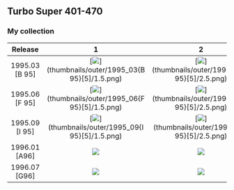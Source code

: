 ## Turbo Super 401-470

### My collection

|    Release     |                                                 1                                                  |                                                             2                                                              |                                                 3                                                  |                                                 4                                                  |                                                             5                                                              |
|:--------------:|:--------------------------------------------------------------------------------------------------:|:--------------------------------------------------------------------------------------------------------------------------:|:--------------------------------------------------------------------------------------------------:|:--------------------------------------------------------------------------------------------------:|:--------------------------------------------------------------------------------------------------------------------------:|
| 1995.03 [B 95] | [<img src='thumbnails/outer/1995_03{B 95}[5]/1.5.png'>](thumbnails/outer/1995_03{B 95}[5]/1.5.png) |             [<img src='thumbnails/outer/1995_03{B 95}[5]/2.5.png'>](thumbnails/outer/1995_03{B 95}[5]/2.5.png)             | [<img src='thumbnails/outer/1995_03{B 95}[5]/3.5.png'>](thumbnails/outer/1995_03{B 95}[5]/3.5.png) | [<img src='thumbnails/outer/1995_03{B 95}[5]/4.5.png'>](thumbnails/outer/1995_03{B 95}[5]/4.5.png) |             [<img src='thumbnails/outer/1995_03{B 95}[5]/5.5.png'>](thumbnails/outer/1995_03{B 95}[5]/5.5.png)             |
| 1995.06 [F 95] | [<img src='thumbnails/outer/1995_06{F 95}[5]/1.5.png'>](thumbnails/outer/1995_06{F 95}[5]/1.5.png) |             [<img src='thumbnails/outer/1995_06{F 95}[5]/2.5.png'>](thumbnails/outer/1995_06{F 95}[5]/2.5.png)             | [<img src='thumbnails/outer/1995_06{F 95}[5]/3.5.png'>](thumbnails/outer/1995_06{F 95}[5]/3.5.png) | [<img src='thumbnails/outer/1995_06{F 95}[5]/4.5.png'>](thumbnails/outer/1995_06{F 95}[5]/4.5.png) |             [<img src='thumbnails/outer/1995_06{F 95}[5]/5.5.png'>](thumbnails/outer/1995_06{F 95}[5]/5.5.png)             |
| 1995.09 [I 95] | [<img src='thumbnails/outer/1995_09{I 95}[5]/1.5.png'>](thumbnails/outer/1995_09{I 95}[5]/1.5.png) |             [<img src='thumbnails/outer/1995_09{I 95}[5]/2.5.png'>](thumbnails/outer/1995_09{I 95}[5]/2.5.png)             | [<img src='thumbnails/outer/1995_09{I 95}[5]/3.5.png'>](thumbnails/outer/1995_09{I 95}[5]/3.5.png) | [<img src='thumbnails/outer/1995_09{I 95}[5]/4.5.png'>](thumbnails/outer/1995_09{I 95}[5]/4.5.png) |             [<img src='thumbnails/outer/1995_09{I 95}[5]/5.5.png'>](thumbnails/outer/1995_09{I 95}[5]/5.5.png)             |
| 1996.01 [A96]  |  [<img src='thumbnails/outer/1996_01{A96}[5]/1.5.png'>](thumbnails/outer/1996_01{A96}[5]/1.5.png)  |              [<img src='thumbnails/outer/1996_01{A96}[5]/2.5.png'>](thumbnails/outer/1996_01{A96}[5]/2.5.png)              |  [<img src='thumbnails/outer/1996_01{A96}[5]/3.5.png'>](thumbnails/outer/1996_01{A96}[5]/3.5.png)  |  [<img src='thumbnails/outer/1996_01{A96}[5]/4.5.png'>](thumbnails/outer/1996_01{A96}[5]/4.5.png)  |              [<img src='thumbnails/outer/1996_01{A96}[5]/5.5.png'>](thumbnails/outer/1996_01{A96}[5]/5.5.png)              |
| 1996.07 [G96]  |  [<img src='thumbnails/outer/1996_07{G96}[5]/1.5.png'>](thumbnails/outer/1996_07{G96}[5]/1.5.png)  | [<img src='/collection/gum_wrappers/kent/turbo//missed_outer.png'>](/collection/gum_wrappers/kent/turbo//missed_outer.png) |  [<img src='thumbnails/outer/1996_07{G96}[5]/3.5.png'>](thumbnails/outer/1996_07{G96}[5]/3.5.png)  |  [<img src='thumbnails/outer/1996_07{G96}[5]/4.5.png'>](thumbnails/outer/1996_07{G96}[5]/4.5.png)  | [<img src='/collection/gum_wrappers/kent/turbo//missed_outer.png'>](/collection/gum_wrappers/kent/turbo//missed_outer.png) |

<span style="display: inline-block;">
	<a href='thumbnails/inner/401.5.png' title=''><img src='thumbnails/inner/401.5.png' alt=''></a>
</span>
<span style="display: inline-block;">
	<a href='thumbnails/inner/402.4.png' title=''><img src='thumbnails/inner/402.4.png' alt=''></a>
</span>
<span style="display: inline-block;">
	<a href='thumbnails/inner/403.5.png' title=''><img src='thumbnails/inner/403.5.png' alt=''></a>
</span>
<span style="display: inline-block;">
	<a href='thumbnails/inner/404.5.png' title=''><img src='thumbnails/inner/404.5.png' alt=''></a>
</span>
<span style="display: inline-block;">
	<a href='thumbnails/inner/405.5.png' title=''><img src='thumbnails/inner/405.5.png' alt=''></a>
</span>
<span style="display: inline-block;">
	<a href='thumbnails/inner/406.5.png' title=''><img src='thumbnails/inner/406.5.png' alt=''></a>
</span>
<span style="display: inline-block;">
	<a href='thumbnails/inner/407.5.png' title=''><img src='thumbnails/inner/407.5.png' alt=''></a>
</span>
<span style="display: inline-block;">
	<a href='thumbnails/inner/408.5.png' title=''><img src='thumbnails/inner/408.5.png' alt=''></a>
</span>
<span style="display: inline-block;">
	<a href='thumbnails/inner/409.5.png' title=''><img src='thumbnails/inner/409.5.png' alt=''></a>
</span>
<span style="display: inline-block;">
	<a href='thumbnails/inner/410.5.png' title=''><img src='thumbnails/inner/410.5.png' alt=''></a>
</span>
<span style="display: inline-block;">
	<a href='thumbnails/inner/411.5.png' title=''><img src='thumbnails/inner/411.5.png' alt=''></a>
</span>
<span style="display: inline-block;">
	<a href='thumbnails/inner/412.5.png' title=''><img src='thumbnails/inner/412.5.png' alt=''></a>
</span>
<span style="display: inline-block;">
	<a href='thumbnails/inner/413.5.png' title=''><img src='thumbnails/inner/413.5.png' alt=''></a>
</span>
<span style="display: inline-block;">
	<a href='thumbnails/inner/414.5.png' title=''><img src='thumbnails/inner/414.5.png' alt=''></a>
</span>
<span style="display: inline-block;">
	<a href='thumbnails/inner/415.5.png' title=''><img src='thumbnails/inner/415.5.png' alt=''></a>
</span>
<span style="display: inline-block;">
	<a href='thumbnails/inner/416.5.png' title=''><img src='thumbnails/inner/416.5.png' alt=''></a>
</span>
<span style="display: inline-block;">
	<a href='thumbnails/inner/417.4.png' title=''><img src='thumbnails/inner/417.4.png' alt=''></a>
</span>
<span style="display: inline-block;">
	<a href='thumbnails/inner/418.4.png' title=''><img src='thumbnails/inner/418.4.png' alt=''></a>
</span>
<span style="display: inline-block;">
	<a href='thumbnails/inner/419.5.png' title=''><img src='thumbnails/inner/419.5.png' alt=''></a>
</span>
<span style="display: inline-block;">
	<a href='thumbnails/inner/420.5.png' title=''><img src='thumbnails/inner/420.5.png' alt=''></a>
</span>
<span style="display: inline-block;">
	<a href='thumbnails/inner/421.5.png' title=''><img src='thumbnails/inner/421.5.png' alt=''></a>
</span>
<span style="display: inline-block;">
	<a href='thumbnails/inner/422.5.png' title=''><img src='thumbnails/inner/422.5.png' alt=''></a>
</span>
<span style="display: inline-block;">
	<a href='thumbnails/inner/423.5.png' title=''><img src='thumbnails/inner/423.5.png' alt=''></a>
</span>
<span style="display: inline-block;">
	<a href='thumbnails/inner/424.4.png' title=''><img src='thumbnails/inner/424.4.png' alt=''></a>
</span>
<span style="display: inline-block;">
	<a href='thumbnails/inner/425.4.png' title=''><img src='thumbnails/inner/425.4.png' alt=''></a>
</span>
<span style="display: inline-block;">
	<a href='thumbnails/inner/426.4.png' title=''><img src='thumbnails/inner/426.4.png' alt=''></a>
</span>
<span style="display: inline-block;">
	<a href='thumbnails/inner/427.4.png' title=''><img src='thumbnails/inner/427.4.png' alt=''></a>
</span>
<span style="display: inline-block;">
	<a href='thumbnails/inner/428.5.png' title=''><img src='thumbnails/inner/428.5.png' alt=''></a>
</span>
<span style="display: inline-block;">
	<a href='thumbnails/inner/429.5.png' title=''><img src='thumbnails/inner/429.5.png' alt=''></a>
</span>
<span style="display: inline-block;">
	<a href='thumbnails/inner/430.4.png' title=''><img src='thumbnails/inner/430.4.png' alt=''></a>
</span>
<span style="display: inline-block;">
	<a href='thumbnails/inner/431.5.png' title=''><img src='thumbnails/inner/431.5.png' alt=''></a>
</span>
<span style="display: inline-block;">
	<a href='thumbnails/inner/432.5.png' title=''><img src='thumbnails/inner/432.5.png' alt=''></a>
</span>
<span style="display: inline-block;">
	<a href='thumbnails/inner/433.4.png' title=''><img src='thumbnails/inner/433.4.png' alt=''></a>
</span>
<span style="display: inline-block;">
	<a href='thumbnails/inner/434.5.png' title=''><img src='thumbnails/inner/434.5.png' alt=''></a>
</span>
<span style="display: inline-block;">
	<a href='thumbnails/inner/435.4.png' title=''><img src='thumbnails/inner/435.4.png' alt=''></a>
</span>
<span style="display: inline-block;">
	<a href='thumbnails/inner/436.5.png' title=''><img src='thumbnails/inner/436.5.png' alt=''></a>
</span>
<span style="display: inline-block;">
	<a href='thumbnails/inner/437.5.png' title=''><img src='thumbnails/inner/437.5.png' alt=''></a>
</span>
<span style="display: inline-block;">
	<a href='thumbnails/inner/438.5.png' title=''><img src='thumbnails/inner/438.5.png' alt=''></a>
</span>
<span style="display: inline-block;">
	<a href='thumbnails/inner/439.5.png' title=''><img src='thumbnails/inner/439.5.png' alt=''></a>
</span>
<span style="display: inline-block;">
	<a href='thumbnails/inner/440.5.png' title=''><img src='thumbnails/inner/440.5.png' alt=''></a>
</span>
<span style="display: inline-block;">
	<a href='thumbnails/inner/441.5.png' title=''><img src='thumbnails/inner/441.5.png' alt=''></a>
</span>
<span style="display: inline-block;">
	<a href='thumbnails/inner/442.5.png' title=''><img src='thumbnails/inner/442.5.png' alt=''></a>
</span>
<span style="display: inline-block;">
	<a href='thumbnails/inner/443.5.png' title=''><img src='thumbnails/inner/443.5.png' alt=''></a>
</span>
<span style="display: inline-block;">
	<a href='thumbnails/inner/444.5.png' title=''><img src='thumbnails/inner/444.5.png' alt=''></a>
</span>
<span style="display: inline-block;">
	<a href='thumbnails/inner/445.5.png' title=''><img src='thumbnails/inner/445.5.png' alt=''></a>
</span>
<span style="display: inline-block;">
	<a href='thumbnails/inner/446.5.png' title=''><img src='thumbnails/inner/446.5.png' alt=''></a>
</span>
<span style="display: inline-block;">
	<a href='thumbnails/inner/447.5.png' title=''><img src='thumbnails/inner/447.5.png' alt=''></a>
</span>
<span style="display: inline-block;">
	<a href='thumbnails/inner/448.5.png' title=''><img src='thumbnails/inner/448.5.png' alt=''></a>
</span>
<span style="display: inline-block;">
	<a href='thumbnails/inner/449.4.png' title=''><img src='thumbnails/inner/449.4.png' alt=''></a>
</span>
<span style="display: inline-block;">
	<a href='thumbnails/inner/450.5.png' title=''><img src='thumbnails/inner/450.5.png' alt=''></a>
</span>
<span style="display: inline-block;">
	<a href='thumbnails/inner/451.5.png' title=''><img src='thumbnails/inner/451.5.png' alt=''></a>
</span>
<span style="display: inline-block;">
	<a href='thumbnails/inner/452.4.png' title=''><img src='thumbnails/inner/452.4.png' alt=''></a>
</span>
<span style="display: inline-block;">
	<a href='thumbnails/inner/453.5.png' title=''><img src='thumbnails/inner/453.5.png' alt=''></a>
</span>
<span style="display: inline-block;">
	<a href='thumbnails/inner/454.5.png' title=''><img src='thumbnails/inner/454.5.png' alt=''></a>
</span>
<span style="display: inline-block;">
	<a href='thumbnails/inner/455.4.png' title=''><img src='thumbnails/inner/455.4.png' alt=''></a>
</span>
<span style="display: inline-block;">
	<a href='thumbnails/inner/456.5.png' title=''><img src='thumbnails/inner/456.5.png' alt=''></a>
</span>
<span style="display: inline-block;">
	<a href='thumbnails/inner/457.5.png' title=''><img src='thumbnails/inner/457.5.png' alt=''></a>
</span>
<span style="display: inline-block;">
	<a href='thumbnails/inner/458.5.png' title=''><img src='thumbnails/inner/458.5.png' alt=''></a>
</span>
<span style="display: inline-block;">
	<a href='thumbnails/inner/459.5.png' title=''><img src='thumbnails/inner/459.5.png' alt=''></a>
</span>
<span style="display: inline-block;">
	<a href='thumbnails/inner/460.5.png' title=''><img src='thumbnails/inner/460.5.png' alt=''></a>
</span>
<span style="display: inline-block;">
	<a href='thumbnails/inner/461.5.png' title=''><img src='thumbnails/inner/461.5.png' alt=''></a>
</span>
<span style="display: inline-block;">
	<a href='thumbnails/inner/462.5.png' title=''><img src='thumbnails/inner/462.5.png' alt=''></a>
</span>
<span style="display: inline-block;">
	<a href='thumbnails/inner/463.4.png' title=''><img src='thumbnails/inner/463.4.png' alt=''></a>
</span>
<span style="display: inline-block;">
	<a href='thumbnails/inner/464.5.png' title=''><img src='thumbnails/inner/464.5.png' alt=''></a>
</span>
<span style="display: inline-block;">
	<a href='thumbnails/inner/465.5.png' title=''><img src='thumbnails/inner/465.5.png' alt=''></a>
</span>
<span style="display: inline-block;">
	<a href='thumbnails/inner/466.5.png' title=''><img src='thumbnails/inner/466.5.png' alt=''></a>
</span>
<span style="display: inline-block;">
	<a href='thumbnails/inner/467.5.png' title=''><img src='thumbnails/inner/467.5.png' alt=''></a>
</span>
<span style="display: inline-block;">
	<a href='thumbnails/inner/468.5.png' title=''><img src='thumbnails/inner/468.5.png' alt=''></a>
</span>
<span style="display: inline-block;">
	<a href='thumbnails/inner/469.5.png' title=''><img src='thumbnails/inner/469.5.png' alt=''></a>
</span>
<span style="display: inline-block;">
	<a href='thumbnails/inner/470.5.png' title=''><img src='thumbnails/inner/470.5.png' alt=''></a>
</span>

